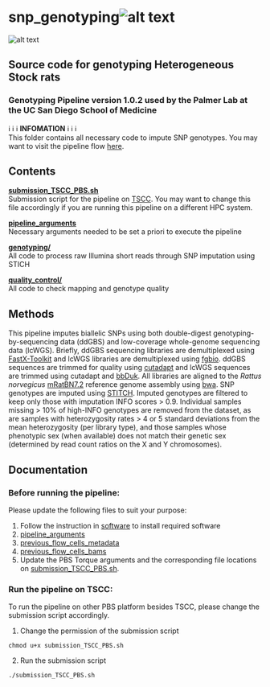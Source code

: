 # snp_genotyping![alt text](https://secureservercdn.net/198.71.233.106/h9j.d46.myftpupload.com/wp-content/uploads/2019/09/palmerlab-logo.png)
![alt text](https://ratgenes.org/wp-content/uploads/2014/11/GWAS_1200x150pxBanner-01.png)

## Source code for genotyping Heterogeneous Stock rats 
### Genotyping Pipeline version 1.0.2 used by the Palmer Lab at the UC San Diego School of Medicine

:information_source: :information_source: :information_source:  **INFOMATION** :information_source: :information_source: :information_source:    
This folder contains all necessary code to impute SNP genotypes. You may want to visit the pipeline flow [here](https://github.com/Palmer-Lab-UCSD/HS-Rats-Genotyping-Pipeline/blob/main/assets/HS_Rats_Lc-WGS_Genotyping_Pipeline_Design.pdf).

## Contents
**[submission_TSCC_PBS.sh](submission_TSCC_PBS.sh)**  
Submission script for the pipeline on  [TSCC](https://www.sdsc.edu/support/user_guides/tscc.html). You may want to change this file accordingly if you are running this pipeline on a different HPC system.  

**[pipeline_arguments](pipeline_arguments)**  
Necessary arguments needed to be set a priori to execute the pipeline

**[genotyping/](genotyping/)**  
All code to process raw Illumina short reads through SNP imputation using STICH

**[quality_control/](quality_control/)**  
All code to check mapping and genotype quality

## Methods

This pipeline imputes biallelic SNPs using both double-digest genotyping-by-sequencing data (ddGBS) and low-coverage whole-genome sequencing data (lcWGS). Briefly, ddGBS sequencing libraries are demultiplexed using [FastX-Toolkit](http://hannonlab.cshl.edu/fastx_toolkit/commandline.html#fastx_barcode_splitter_usage) and lcWGS libraries are demultiplexed using [fgbio](http://fulcrumgenomics.github.io/fgbio/tools/latest/DemuxFastqs.html). ddGBS sequences are trimmed for quality using [cutadapt](https://cutadapt.readthedocs.io/en/stable/) and lcWGS sequences are trimmed using cutadapt and [bbDuk](https://jgi.doe.gov/data-and-tools/software-tools/bbtools/bb-tools-user-guide/bbduk-guide/). All libraries are aligned to the *Rattus norvegicus* [mRatBN7.2](https://www.ncbi.nlm.nih.gov/datasets/genome/GCF_015227675.2/) reference genome assembly using [bwa](https://bio-bwa.sourceforge.net/bwa.shtml). SNP genotypes are imputed using [STITCH](https://github.com/rwdavies/STITCH). Imputed genotypes are filtered to keep only those with imputation INFO scores > 0.9. Individual samples missing > 10% of high-INFO genotypes are removed from the dataset, as are samples with heterozygosity rates > 4 or 5 standard deviations from the mean heterozygosity (per library type), and those samples whose phenotypic sex (when available) does not match their genetic sex (determined by read count ratios on the X and Y chromosomes).

## Documentation  
### Before running the pipeline:
Please update the following files to suit your purpose:  
1. Follow the instruction in [software](software) to install required software
2. [pipeline_arguments](pipeline_arguments)
3. [previous_flow_cells_metadata](previous_flow_cells_metadata)
4. [previous_flow_cells_bams](previous_flow_cells_bams)
5. Update the PBS Torque arguments and the corresponding file locations on [submission_TSCC_PBS.sh](submission_TSCC_PBS.sh).  

### Run the pipeline on TSCC:
To run the pipeline on other PBS platform besides TSCC, please change the submission script accordingly.
1. Change the permission of the submission script
```
chmod u+x submission_TSCC_PBS.sh
```
2. Run the submission script
```
./submission_TSCC_PBS.sh
```  

